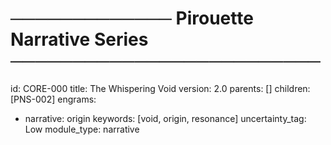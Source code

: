 # ───────────── Pirouette Narrative Series ─────────────────────────
id:        CORE-000
title:     The Whispering Void
version:   2.0
parents:   []
children:  [PNS-002]
engrams:
  - narrative: origin
keywords:  [void, origin, resonance]
uncertainty_tag: Low
module_type: narrative
